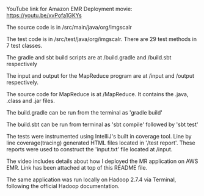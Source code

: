 YouTube link for Amazon EMR Deployment movie: https://youtu.be/xvPofa1GKYs

The source code is in /src/main/java/org/imgscalr

The test code is in /src/test/java/org/imgscalr. There are 29 test methods in 7 test classes.

The gradle and sbt build scripts are at /build.gradle and /build.sbt respectively

The input and output for the MapReduce program are at /input and /output respectively.

The source code for MapReduce is at /MapReduce. It contains the .java, .class and .jar files.

The build.gradle can be run from the terminal as 'gradle build'

The build.sbt can be run from terminal as 'sbt compile' followed by 'sbt test'

The tests were instrumented using IntelliJ's built in coverage tool. Line by line coverage(tracing) generated HTML files located in '/test report'. These reports were used to construct the 'input.txt' file located at /input.

The video includes details about how I deployed the MR application on AWS EMR. Link has been attached at top of this README file.

The same application was run locally on Hadoop 2.7.4 via Terminal, following the official Hadoop documentation.
